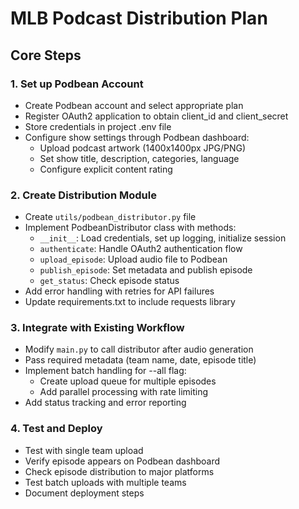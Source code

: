 # MLB Podcast Distribution Plan

## Core Steps

### 1. Set up Podbean Account
- Create Podbean account and select appropriate plan
- Register OAuth2 application to obtain client_id and client_secret
- Store credentials in project .env file
- Configure show settings through Podbean dashboard:
  - Upload podcast artwork (1400x1400px JPG/PNG)
  - Set show title, description, categories, language
  - Configure explicit content rating

### 2. Create Distribution Module
- Create `utils/podbean_distributor.py` file
- Implement PodbeanDistributor class with methods:
  - `__init__`: Load credentials, set up logging, initialize session
  - `authenticate`: Handle OAuth2 authentication flow
  - `upload_episode`: Upload audio file to Podbean
  - `publish_episode`: Set metadata and publish episode
  - `get_status`: Check episode status
- Add error handling with retries for API failures
- Update requirements.txt to include requests library

### 3. Integrate with Existing Workflow
- Modify `main.py` to call distributor after audio generation
- Pass required metadata (team name, date, episode title)
- Implement batch handling for --all flag:
  - Create upload queue for multiple episodes
  - Add parallel processing with rate limiting
- Add status tracking and error reporting

### 4. Test and Deploy
- Test with single team upload
- Verify episode appears on Podbean dashboard
- Check episode distribution to major platforms
- Test batch uploads with multiple teams
- Document deployment steps